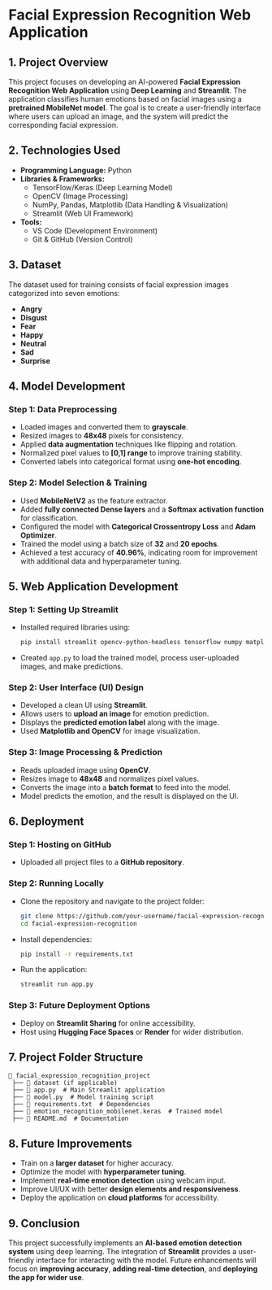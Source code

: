 # Facial Expression Recognition Web Application

## **1. Project Overview**
This project focuses on developing an AI-powered **Facial Expression Recognition Web Application** using **Deep Learning** and **Streamlit**. The application classifies human emotions based on facial images using a **pretrained MobileNet model**. The goal is to create a user-friendly interface where users can upload an image, and the system will predict the corresponding facial expression.

## **2. Technologies Used**
- **Programming Language:** Python
- **Libraries & Frameworks:**
  - TensorFlow/Keras (Deep Learning Model)
  - OpenCV (Image Processing)
  - NumPy, Pandas, Matplotlib (Data Handling & Visualization)
  - Streamlit (Web UI Framework)
- **Tools:**
  - VS Code (Development Environment)
  - Git & GitHub (Version Control)

## **3. Dataset**
The dataset used for training consists of facial expression images categorized into seven emotions:
- **Angry**
- **Disgust**
- **Fear**
- **Happy**
- **Neutral**
- **Sad**
- **Surprise**

## **4. Model Development**
### **Step 1: Data Preprocessing**
- Loaded images and converted them to **grayscale**.
- Resized images to **48x48** pixels for consistency.
- Applied **data augmentation** techniques like flipping and rotation.
- Normalized pixel values to **[0,1] range** to improve training stability.
- Converted labels into categorical format using **one-hot encoding**.

### **Step 2: Model Selection & Training**
- Used **MobileNetV2** as the feature extractor.
- Added **fully connected Dense layers** and a **Softmax activation function** for classification.
- Configured the model with **Categorical Crossentropy Loss** and **Adam Optimizer**.
- Trained the model using a batch size of **32** and **20 epochs**.
- Achieved a test accuracy of **40.96%**, indicating room for improvement with additional data and hyperparameter tuning.

## **5. Web Application Development**
### **Step 1: Setting Up Streamlit**
- Installed required libraries using:
  ```bash
  pip install streamlit opencv-python-headless tensorflow numpy matplotlib
  ```
- Created `app.py` to load the trained model, process user-uploaded images, and make predictions.

### **Step 2: User Interface (UI) Design**
- Developed a clean UI using **Streamlit**.
- Allows users to **upload an image** for emotion prediction.
- Displays the **predicted emotion label** along with the image.
- Used **Matplotlib and OpenCV** for image visualization.

### **Step 3: Image Processing & Prediction**
- Reads uploaded image using **OpenCV**.
- Resizes image to **48x48** and normalizes pixel values.
- Converts the image into a **batch format** to feed into the model.
- Model predicts the emotion, and the result is displayed on the UI.

## **6. Deployment**
### **Step 1: Hosting on GitHub**
- Uploaded all project files to a **GitHub repository**.

### **Step 2: Running Locally**
- Clone the repository and navigate to the project folder:
  ```bash
  git clone https://github.com/your-username/facial-expression-recognition.git
  cd facial-expression-recognition
  ```
- Install dependencies:
  ```bash
  pip install -r requirements.txt
  ```
- Run the application:
  ```bash
  streamlit run app.py
  ```

### **Step 3: Future Deployment Options**
- Deploy on **Streamlit Sharing** for online accessibility.
- Host using **Hugging Face Spaces** or **Render** for wider distribution.

## **7. Project Folder Structure**
```
📂 facial_expression_recognition_project
 ├── 📂 dataset (if applicable)
 ├── 📜 app.py  # Main Streamlit application
 ├── 📜 model.py  # Model training script
 ├── 📜 requirements.txt  # Dependencies
 ├── 📜 emotion_recognition_mobilenet.keras  # Trained model
 ├── 📜 README.md  # Documentation
```

## **8. Future Improvements**
- Train on a **larger dataset** for higher accuracy.
- Optimize the model with **hyperparameter tuning**.
- Implement **real-time emotion detection** using webcam input.
- Improve UI/UX with better **design elements and responsiveness**.
- Deploy the application on **cloud platforms** for accessibility.

## **9. Conclusion**
This project successfully implements an **AI-based emotion detection system** using deep learning. The integration of **Streamlit** provides a user-friendly interface for interacting with the model. Future enhancements will focus on **improving accuracy**, **adding real-time detection**, and **deploying the app for wider use**.

